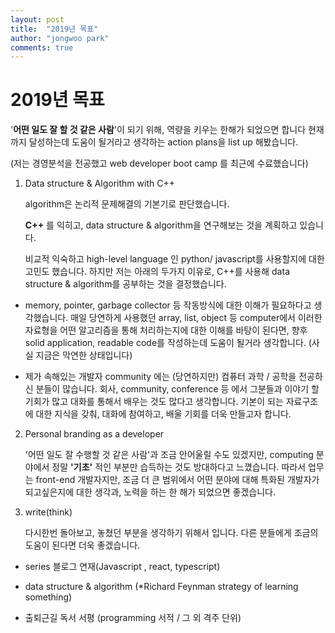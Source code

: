 ```yaml
---
layout: post
title:  "2019년 목표"
author: "jongwoo park"
comments: true
---
```




# 2019년 목표

'**어떤 일도 잘 할 것 같은 사람**'이 되기 위해, 역량을 키우는 한해가 되었으면 합니다 현재까지 달성하는데 도움이 될거라고 생각하는 action plans을 list up 해봤습니다.

(저는 경영분석을 전공했고 web developer boot camp 를 최근에 수료했습니다)

1. Data structure & Algorithm with C++

   algorithm은 논리적 문제해결의 기본기로 판단했습니다. 

   **C++** 를 익히고, data structure & algorithm을 연구해보는 것을 계획하고 있습니다. 

   비교적 익숙하고 high-level language 인 python/ javascript를 사용할지에 대한 고민도 했습니다. 하지만 저는 아래의 두가지 이유로, C++를 사용해 data structure & algorithm를 공부하는 것을 결정했습니다.

- memory, pointer, garbage collector 등 작동방식에 대한 이해가 필요하다고 생각했습니다. 매일 당연하게 사용했던 array, list, object 등 computer에서 이러한 자료형을 어떤 알고리즘을 통해 처리하는지에 대한 이해를 바탕이 된다면, 향후 solid application, readable code를 작성하는데 도움이 될거라 생각합니다. (사실 지금은 막연한 상태입니다)

- 제가 속해있는 개발자 community 에는 (당연하지만) 컴퓨터 과학 / 공학을 전공하신 분들이 많습니다. 회사, community, conference 등 에서 그분들과 이야기 할 기회가 많고 대화를 통해서 배우는 것도 많다고 생각합니다. 기본이 되는 자료구조에 대한 지식을 갖춰, 대화에 참여하고, 배울 기회를 더욱 만들고자 합니다.



2. Personal branding as a developer 

   '어떤 일도 잘 수행할 것 같은 사람'과 조금 안어울릴 수도 있겠지만, computing 분야에서 정말 **'기초'** 적인 부분만 습득하는 것도 방대하다고 느꼈습니다. 따라서 업무는 front-end 개발자지만, 조금 더 큰 범위에서 어떤 분야에 대해 특화된 개발자가 되고싶은지에 대한 생각과, 노력을 하는 한 해가 되었으면 좋겠습니다.

   

3. write(think)

   다시한번 돌아보고, 놓쳤던 부분을 생각하기 위해서 입니다. 다른 분들에게 조금의 도움이 된다면 더욱 좋겠습니다. 

- series 블로그 연재(Javascript , react, typescript)
- data structure & algorithm (*Richard Feynman strategy of learning something)

- 출퇴근길 독서 서평 (programming 서적 / 그 외 격주 단위)

